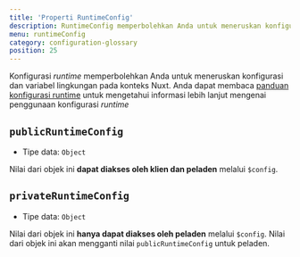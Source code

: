 ```yaml
---
title: 'Properti RuntimeConfig'
description: RuntimeConfig memperbolehkan Anda untuk meneruskan konfigurasi dan variabel lingkungan yang dinamis pada konteks Nuxt
menu: runtimeConfig
category: configuration-glossary
position: 25
---
```


Konfigurasi _runtime_ memperbolehkan Anda untuk meneruskan konfigurasi dan variabel lingkungan pada konteks Nuxt. Anda dapat membaca [panduan konfigurasi runtime](/docs/2.x/directory-structure/nuxt-config#runtimeconfig) untuk mengetahui informasi lebih lanjut mengenai penggunaan konfigurasi _runtime_

## `publicRuntimeConfig`

- Tipe data: `Object`

Nilai dari objek ini **dapat diakses oleh klien dan peladen** melalui `$config`.

## `privateRuntimeConfig`

- Tipe data: `Object`

Nilai dari objek ini **hanya dapat diakses oleh peladen** melalui `$config`. Nilai dari objek ini akan mengganti nilai `publicRuntimeConfig` untuk peladen.
